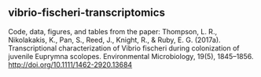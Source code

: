 ## vibrio-fischeri-transcriptomics

Code, data, figures, and tables from the paper: Thompson, L. R., Nikolakakis, K., Pan, S., Reed, J., Knight, R., & Ruby, E. G. (2017a). Transcriptional characterization of Vibrio fischeri during colonization of juvenile Euprymna scolopes. Environmental Microbiology, 19(5), 1845–1856. http://doi.org/10.1111/1462-2920.13684

